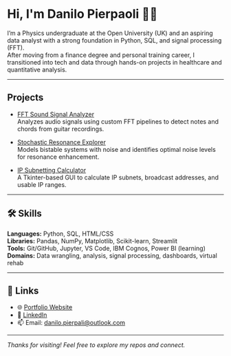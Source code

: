 # Hi, I'm Danilo Pierpaoli 🤌🏻

I’m a Physics undergraduate at the Open University (UK) and an aspiring data analyst with a strong foundation in Python, SQL, and signal processing (FFT).  
After moving from a finance degree and personal training career, I transitioned into tech and data through hands-on projects in healthcare and quantitative analysis.

---

## Projects

-  [FFT Sound Signal Analyzer](https://github.com/DaniloPierpaoli/FFT-Signal-Analysis)  
  Analyzes audio signals using custom FFT pipelines to detect notes and chords from guitar recordings.

- [Stochastic Resonance Explorer](https://github.com/DaniloPierpaoli/FFT-Signal-Analysis)  
  Models bistable systems with noise and identifies optimal noise levels for resonance enhancement.

-  [IP Subnetting Calculator](https://github.com/DaniloPierpaoli/IP-subnetting-calculator-APP)  
  A Tkinter-based GUI to calculate IP subnets, broadcast addresses, and usable IP ranges.

---

## 🛠️ Skills

**Languages:** Python, SQL, HTML/CSS  
**Libraries:** Pandas, NumPy, Matplotlib, Scikit-learn, Streamlit  
**Tools:** Git/GitHub, Jupyter, VS Code, IBM Cognos, Power BI (learning)  
**Domains:** Data wrangling, analysis, signal processing, dashboards, virtual rehab

---

## 🔗 Links

- 🌐 [Portfolio Website](https://danilopierpaoli.github.io/danilo-pierpaoli.github.io)
- 💼 [LinkedIn](https://www.linkedin.com/in/danilo-pierpaoli)
- 📫 Email: [danilo.pierpali@outlook.com](mailto:danilo.pierpali@outlook.com)

---

_Thanks for visiting! Feel free to explore my repos and connect._

